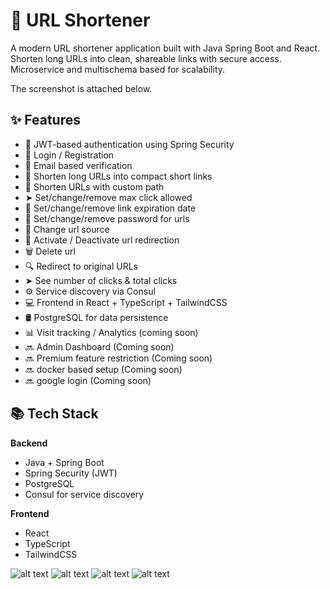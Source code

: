 # 🔗 URL Shortener

A modern URL shortener application built with Java Spring Boot and React. Shorten long URLs into clean, shareable links with secure access.
Microservice and multischema based for scalability.

The screenshot is attached below.

## ✨ Features

- 🔐 JWT-based authentication using Spring Security
- 🔐 Login / Registration
- 📧 Email based verification
- 🔁 Shorten long URLs into compact short links
- 🔁 Shorten URLs with custom path
- ➤ Set/change/remove max click allowed
- 📆 Set/change/remove link expiration date
- 🔐 Set/change/remove password for urls
- 📝 Change url source 
- 📴 Activate / Deactivate url redirection
- 🗑️ Delete url
- 🔍 Redirect to original URLs
- ➤ See number of clicks & total clicks
- ⚙️ Service discovery via Consul
- 💻 Frontend in React + TypeScript + TailwindCSS
- 🛢️ PostgreSQL for data persistence
- 📊 Visit tracking / Analytics (coming soon)
- 🔜 Admin Dashboard (Coming soon)
- 🔜 Premium feature restriction (Coming soon)
- 🔜 docker based setup (Coming soon)
- 🔜 google login (Coming soon)

## 📚 Tech Stack

**Backend**
- Java + Spring Boot
- Spring Security (JWT)
- PostgreSQL
- Consul for service discovery

**Frontend**
- React
- TypeScript
- TailwindCSS





<!-- ## 🧑‍💻 Getting Started

### Backend

```bash
cd backend
./mvnw spring-boot:run -->
![alt text](home.png) ![alt text](dashboard.png) ![alt text](signup.png) ![alt text](login.png)